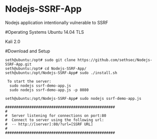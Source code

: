 # Nodejs-SSRF-App
Nodejs application intentionally vulnerable to SSRF

#Operating Systems
Ubuntu 14.04 TLS

Kali 2.0

#Download and Setup

```ShellSession
seth@ubuntu:/opt# sudo git clone https://github.com/sethsec/Nodejs-SSRF-App.git
seth@ubuntu:/opt# cd Nodejs-SSRF-App/
seth@ubuntu:/opt/Nodejs-SSRF-App# sudo ./install.sh

 To start the server:
  sudo nodejs ssrf-demo-app.js
  sudo nodejs ssrf-demo-app.js -p 8080

seth@ubuntu:/opt/Nodejs-SSRF-App# sudo nodejs ssrf-demo-app.js

##################################################
#
#  Server listening for connections on port:80
#  Connect to server using the following url:
#  -- http://[server]:80/?url=[SSRF URL]
#
##################################################

```
